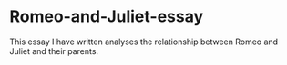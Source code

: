 # Romeo-and-Juliet-essay
This essay I have written analyses the relationship between Romeo and Juliet and their parents.
